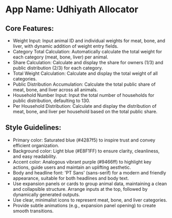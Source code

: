 # **App Name**: Udhiyath Allocator

## Core Features:

- Weight Input: Input animal ID and individual weights for meat, bone, and liver, with dynamic addition of weight entry fields.
- Category Total Calculation: Automatically calculate the total weight for each category (meat, bone, liver) per animal.
- Share Calculation: Calculate and display the share for owners (1/3) and public distribution (2/3) for each category.
- Total Weight Calculation: Calculate and display the total weight of all categories.
- Public Distribution Accumulation: Calculate the total public share of meat, bone, and liver across all animals.
- Household Number Input: Input the total number of households for public distribution, defaulting to 130.
- Per Household Distribution: Calculate and display the distribution of meat, bone, and liver per household based on the total public share.

## Style Guidelines:

- Primary color: Saturated blue (#4287f5) to inspire trust and convey efficient organization.
- Background color: Light blue (#E8F1FF) to ensure clarity, cleanliness, and easy readability.
- Accent color: Analogous vibrant purple (#9466ff) to highlight key actions, guide users and maintain an uplifting aesthetic.
- Body and headline font: 'PT Sans' (sans-serif) for a modern and friendly appearance, suitable for both headlines and body text.
- Use expansion panels or cards to group animal data, maintaining a clean and collapsible structure.  Arrange inputs at the top, followed by dynamically generated outputs.
- Use clear, minimalist icons to represent meat, bone, and liver categories.
- Provide subtle animations (e.g., expansion panel opening) to create smooth transitions.